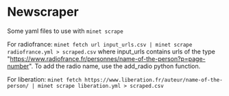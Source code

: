 # Newscraper

Some yaml files to use with `minet scrape`

For radiofrance:
`minet fetch url input_urls.csv | minet scrape radiofrance.yml > scraped.csv`
where input_urls contains urls of the type "https://www.radiofrance.fr/personnes/name-of-the-person?p=page-number".
To add the radio name, use the add_radio python function.

For liberation:
`minet fetch https://www.liberation.fr/auteur/name-of-the-person/ | minet scrape liberation.yml > scraped.csv`